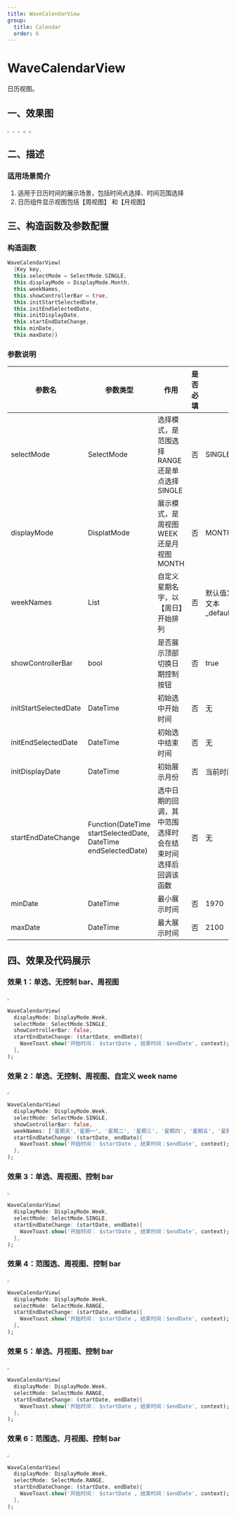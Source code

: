 ```yaml
---
title: WaveCalendarView
group:
  title: Calendar
  order: 6
---
```


# WaveCalendarView

日历视图。

## 一、效果图

<img src="./img/WaveCalendarViewIntro1.png" style="zoom: 25%;" />&nbsp;
<img src="./img/WaveCalendarViewIntro2.png" style="zoom: 25%;" />&nbsp;
<img src="./img/WaveCalendarViewIntro3.png" style="zoom: 25%;" />&nbsp;
<img src="./img/WaveCalendarViewIntro4.png" style="zoom:33%;" />&nbsp;
<img src="./img/WaveCalendarViewIntro5.png" style="zoom:33%;" />&nbsp;

## 二、描述

### 适用场景简介

1. 适用于日历时间的展示场景，包括时间点选择、时间范围选择
2. 日历组件显示视图包括【周视图】 和【月视图】

## 三、构造函数及参数配置

### 构造函数

```dart
WaveCalendarView(
  {Key key,
  this.selectMode = SelectMode.SINGLE,
  this.displayMode = DisplayMode.Month,
  this.weekNames,
  this.showControllerBar = true,
  this.initStartSelectedDate,
  this.initEndSelectedDate,
  this.initDisplayDate,
  this.startEndDateChange,
  this.minDate,
  this.maxDate})
```

### 参数说明

| **参数名**            | **参数类型**                                                   | **作用**                                                   | **是否必填** | **默认值**         |
| --------------------- | -------------------------------------------------------------- | ---------------------------------------------------------- | ------------ | ------------------ |
| selectMode            | SelectMode                                                     | 选择模式，是范围选择 RANGE 还是单点选择 SINGLE             | 否           | SINGLE             |
| displayMode           | DisplatMode                                                    | 展示模式，是周视图 WEEK 还是月视图 MONTH                   | 否           | MONTH              |
| weekNames             | List                                                           | 自定义星期名字，以【周日】开始排列                         | 否           | 默认值为国际化配置文本 \_defaultWeekNames |
| showControllerBar     | bool                                                           | 是否展示顶部切换日期控制按钮                               | 否           | true               |
| initStartSelectedDate | DateTime                                                       | 初始选中开始时间                                           | 否           | 无                 |
| initEndSelectedDate   | DateTime                                                       | 初始选中结束时间                                           | 否           | 无                 |
| initDisplayDate       | DateTime                                                       | 初始展示月份                                               | 否           | 当前时间所在月份   |
| startEndDateChange    | Function(DateTime startSelectedDate, DateTime endSelectedDate) | 选中日期的回调，其中范围选择时会在结束时间选择后回调该函数 | 否           | 无                 |
| minDate               | DateTime                                                       | 最小展示时间                                               | 否           | 1970               |
| maxDate               | DateTime                                                       | 最大展示时间                                               | 否           | 2100               |

## 四、效果及代码展示

### 效果 1：单选、无控制 bar、周视图

<img src="./img/WaveCalendarViewDemo1.png" style="zoom:25%;" />&nbsp;

```dart
WaveCalendarView(
  displayMode: DisplayMode.Week,
  selectMode: SelectMode.SINGLE,
  showControllerBar: false,
  startEndDateChange: (startDate, endDate){
    WaveToast.show('开始时间： $startDate , 结束时间：$endDate', context);
  },
);
```

### 效果 2：单选、无控制、周视图、自定义 week name

<img src="./img/WaveCalendarViewDemo2.png" style="zoom:25%;" />&nbsp;

```dart
WaveCalendarView(
  displayMode: DisplayMode.Week,
  selectMode: SelectMode.SINGLE,
  showControllerBar: false,
  weekNames: ['星期天','星期一', '星期二', '星期三', '星期四', '星期五', '星期六'],
  startEndDateChange: (startDate, endDate){
    WaveToast.show('开始时间： $startDate , 结束时间：$endDate', context);
  },
);
```

### 效果 3：单选、周视图、控制 bar

<img src="./img/WaveCalendarViewDemo3.png" style="zoom:25%;" />&nbsp;

```dart
WaveCalendarView(
  displayMode: DisplayMode.Week,
  selectMode: SelectMode.SINGLE,
  startEndDateChange: (startDate, endDate){
    WaveToast.show('开始时间： $startDate , 结束时间：$endDate', context);
  },
);
```

### 效果 4：范围选、周视图、控制 bar

<img src="./img/WaveCalendarViewDemo4.png" style="zoom:25%;" />&nbsp;

```dart
WaveCalendarView(
  displayMode: DisplayMode.Week,
  selectMode: SelectMode.RANGE,
  startEndDateChange: (startDate, endDate){
    WaveToast.show('开始时间： $startDate , 结束时间：$endDate', context);
  },
);
```

### 效果 5：单选、月视图、控制 bar

<img src="./img/WaveCalendarViewDemo5.png" style="zoom:25%;" />&nbsp;

```dart
WaveCalendarView(
  displayMode: DisplayMode.Week,
  selectMode: SelectMode.RANGE,
  startEndDateChange: (startDate, endDate){
    WaveToast.show('开始时间： $startDate , 结束时间：$endDate', context);
  },
);
```

### 效果 6：范围选、月视图、控制 bar

<img src="./img/WaveCalendarViewDemo6.png" style="zoom: 25%;" />&nbsp;

```dart
WaveCalendarView(
  displayMode: DisplayMode.Week,
  selectMode: SelectMode.RANGE,
  startEndDateChange: (startDate, endDate){
    WaveToast.show('开始时间： $startDate , 结束时间：$endDate', context);
  },
);
```
